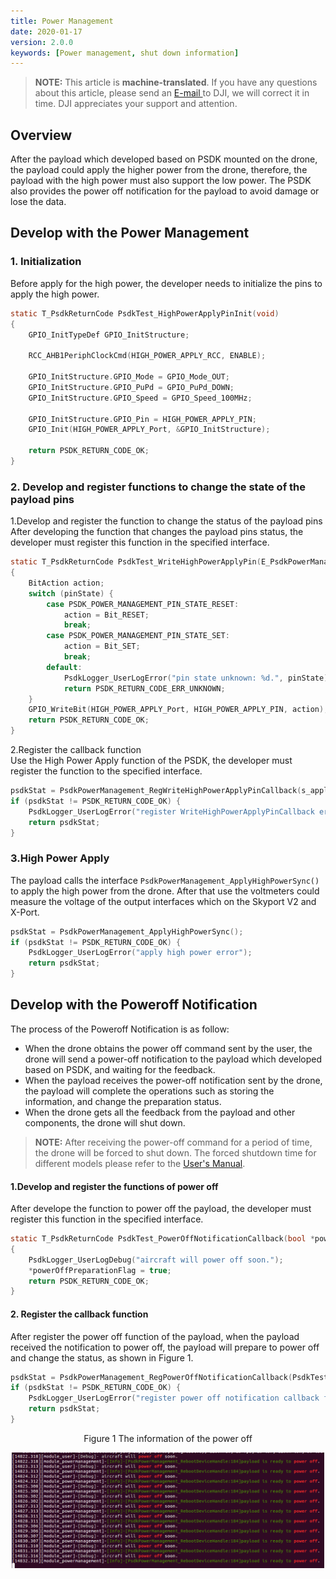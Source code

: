 ```yaml
---
title: Power Management
date: 2020-01-17
version: 2.0.0
keywords: [Power management, shut down information]
---
```

> **NOTE:** This article is **machine-translated**. If you have any questions about this article, please send an <a href="mailto:dev@dji.com">E-mail </a>to DJI, we will correct it in time. DJI appreciates your support and attention.

## Overview
After the payload which developed based on PSDK mounted on the drone, the payload could apply the higher power from the drone, therefore, the payload with the high power must also support the low power. The PSDK also provides the power off notification for the payload to avoid damage or lose the data.

## Develop with the Power Management
### 1. Initialization  
Before apply for the high power, the developer needs to initialize the pins to apply the high power.

```c
static T_PsdkReturnCode PsdkTest_HighPowerApplyPinInit(void)
{
    GPIO_InitTypeDef GPIO_InitStructure;

    RCC_AHB1PeriphClockCmd(HIGH_POWER_APPLY_RCC, ENABLE);

    GPIO_InitStructure.GPIO_Mode = GPIO_Mode_OUT;
    GPIO_InitStructure.GPIO_PuPd = GPIO_PuPd_DOWN;
    GPIO_InitStructure.GPIO_Speed = GPIO_Speed_100MHz;

    GPIO_InitStructure.GPIO_Pin = HIGH_POWER_APPLY_PIN;
    GPIO_Init(HIGH_POWER_APPLY_Port, &GPIO_InitStructure);

    return PSDK_RETURN_CODE_OK;
}
```

### 2. Develop and register functions to change the state of the payload pins
1.Develop and register the function to change the status of the payload pins     
After developing the function that changes the payload pins status, the developer must register this function in the specified interface.    

```c
static T_PsdkReturnCode PsdkTest_WriteHighPowerApplyPin(E_PsdkPowerManagementPinState pinState)
{
    BitAction action;
    switch (pinState) {
        case PSDK_POWER_MANAGEMENT_PIN_STATE_RESET:
            action = Bit_RESET;
            break;
        case PSDK_POWER_MANAGEMENT_PIN_STATE_SET:
            action = Bit_SET;
            break;
        default:
            PsdkLogger_UserLogError("pin state unknown: %d.", pinState);
            return PSDK_RETURN_CODE_ERR_UNKNOWN;
    }
    GPIO_WriteBit(HIGH_POWER_APPLY_Port, HIGH_POWER_APPLY_PIN, action);
    return PSDK_RETURN_CODE_OK;
}
```

2.Register the callback function      
Use the High Power Apply function of the PSDK, the developer must register the function to the specified interface.

```c
psdkStat = PsdkPowerManagement_RegWriteHighPowerApplyPinCallback(s_applyHighPowerHandler.pinWrite);
if (psdkStat != PSDK_RETURN_CODE_OK) {
    PsdkLogger_UserLogError("register WriteHighPowerApplyPinCallback error.");
    return psdkStat;
}
```

### 3.High Power Apply
The payload calls the interface `PsdkPowerManagement_ApplyHighPowerSync()` to apply the high power from the drone. After that use the voltmeters could measure the voltage of the output interfaces which on the Skyport V2 and X-Port.

```c
psdkStat = PsdkPowerManagement_ApplyHighPowerSync();
if (psdkStat != PSDK_RETURN_CODE_OK) {
    PsdkLogger_UserLogError("apply high power error");
    return psdkStat;
}
```

## Develop with the Poweroff Notification

The process of the Poweroff Notification is as follow:
* When the drone obtains the power off command sent by the user, the drone will send a power-off notification to the payload which developed based on PSDK, and waiting for the feedback.
* When the payload receives the power-off notification sent by the drone, the payload will complete the operations such as storing the information, and change the preparation status.
* When the drone gets all the feedback from the payload and other components, the drone will shut down.

>**NOTE:** After receiving the power-off command for a period of time, the drone will be forced to shut down. The forced shutdown time for different models please refer to the <a href="https://www.dji.com/cn/products/enterprise?site=brandsite&from=nav#drones">User's Manual</a>.

#### 1.Develop and register the functions of power off  
After develope the function to power off the payload, the developer must register this function in the specified interface.    

```c
static T_PsdkReturnCode PsdkTest_PowerOffNotificationCallback(bool *powerOffPreparationFlag)
{
    PsdkLogger_UserLogDebug("aircraft will power off soon.");
    *powerOffPreparationFlag = true;
    return PSDK_RETURN_CODE_OK;
}
```

#### 2. Register the callback function        
After register the power off function of the payload, when the payload received the notification to power off, the payload will prepare to power off and change the status, as shown in Figure 1.

```c
psdkStat = PsdkPowerManagement_RegPowerOffNotificationCallback(PsdkTest_PowerOffNotificationCallback);
if (psdkStat != PSDK_RETURN_CODE_OK) {
    PsdkLogger_UserLogError("register power off notification callback function error");
    return psdkStat;
}
```

<div>
<div style="text-align: center"><p>Figure 1 The information of the power off</p>
</div>
<div style="text-align: center"><p><span>
      <img src="../images/power_off_notification.png" width="500" alt/></span></p>
</div></div>
 